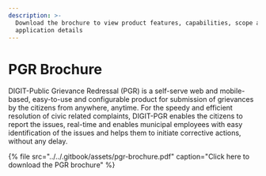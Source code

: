 ```yaml
---
description: >-
  Download the brochure to view product features, capabilities, scope and
  application details
---
```


# PGR Brochure

DIGIT-Public Grievance Redressal \(PGR\) is a self-serve web and mobile-based, easy-to-use and configurable product for submission of grievances by the citizens from anywhere, anytime. For the speedy and efficient resolution of civic related complaints, DIGIT-PGR enables the citizens to report the issues, real-time and enables municipal employees with easy identification of the issues and helps them to initiate corrective actions, without any delay.

{% file src="../../.gitbook/assets/pgr-brochure.pdf" caption="Click here to download the PGR brochure" %}


